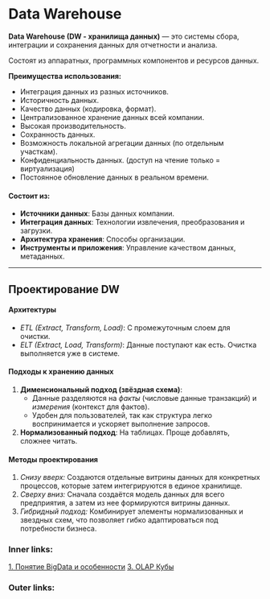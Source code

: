 

# Data Warehouse

**Data Warehouse (DW - хранилища данных)** — это системы сбора, интеграции и сохранения данных для отчетности и анализа. 

Состоят из аппаратных, программных компонентов и ресурсов данных.

**Преимущества использования:**
- Интеграция данных из разных источников.
- Историчность данных.
- Качество данных (кодировка, формат).
- Централизованное хранение данных всей компании.
- Высокая производительность.
- Сохранность данных.
- Возможность локальной агрегации данных (по отдельным участкам).
- Конфиденциальность данных. (доступ на чтение только = виртуализация)
- Постоянное обновление данных в реальном времени.

#### Состоит из:
- **Источники данных**: Базы данных компании.
- **Интеграция данных**: Технологии извлечения, преобразования и загрузки.
- **Архитектура хранения**: Способы организации.
- **Инструменты и приложения**: Управление качеством данных, метаданных.

---
## Проектирование DW

#### Архитектуры
- *ETL (Extract, Transform, Load)*: С промежуточным слоем для очистки.
- *ELT (Extract, Load, Transform)*: Данные поступают как есть. Очистка выполняется уже в системе.

#### Подходы к хранению данных
1. **Дименсиональный подход (звёздная схема)**: 
   - Данные разделяются на *факты* (числовые данные транзакций) и *измерения* (контекст для фактов).
   - Удобен для пользователей, так как структура легко воспринимается и ускоряет выполнение запросов.
2. **Нормализованный подход**: На таблицах. Проще добавлять, сложнее читать.

#### Методы проектирования
1. *Снизу вверх:* Создаются отдельные витрины данных для конкретных процессов, которые затем интегрируются в единое хранилище.
2. *Сверху вниз:* Сначала создаётся модель данных для всего предприятия, а затем из нее формируются витрины данных.
3. *Гибридный подход:* Комбинирует элементы нормализованных и звездных схем, что позволяет гибко адаптироваться под потребности бизнеса.



### Inner links:
[1. Понятие BigData и особенности](2.%20Theory/Big%20Data/1.%20Понятие%20BigData%20и%20особенности.md)
[3. OLAP Кубы](2.%20Theory/Big%20Data/3.%20OLAP%20Кубы.md)

### Outer links: